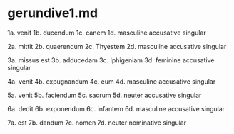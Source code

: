 # gerundive1.md

1a. venit
1b. ducendum
1c. canem
1d. masculine accusative singular

2a. mittit
2b. quaerendum
2c. Thyestem
2d. masculine accusative singular

3a. missus est
3b. adducedam
3c. Iphigeniam
3d. feminine accusative singular

4a. venit
4b. expugnandum
4c. eum
4d. masculine accusative singular

5a. venit
5b. faciendum
5c. sacrum
5d. neuter accusative singular

6a. dedit
6b. exponendum
6c. infantem
6d. masculine accusative singular

7a. est
7b. dandum
7c. nomen
7d. neuter nominative singular
